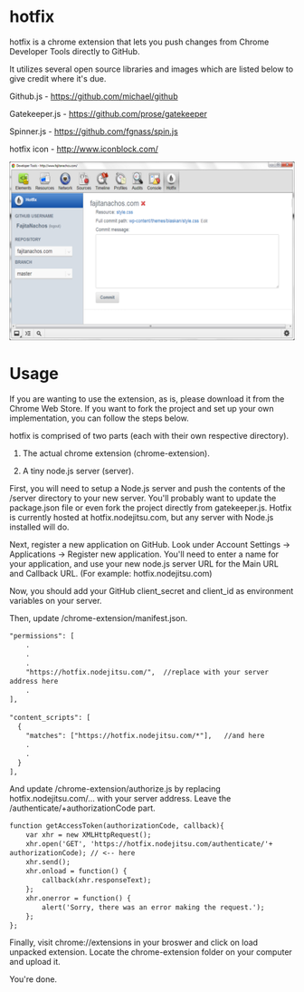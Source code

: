 hotfix
=========

hotfix is a chrome extension that lets you push changes from 
Chrome Developer Tools directly to GitHub. 

It utilizes several open source libraries and images which are listed below to give credit where it's due.

Github.js - https://github.com/michael/github

Gatekeeper.js - https://github.com/prose/gatekeeper

Spinner.js - https://github.com/fgnass/spin.js

hotfix icon - http://www.iconblock.com/

![Alt text](/chrome-extension/img/screenshot1.png "hotfix screenshot")


Usage
=========
If you are wanting to use the extension, as is, please download it from the Chrome Web Store. If you want 
to fork the project and set up your own implementation, you can follow the steps below. 

hotfix is comprised of two parts (each with their own respective directory).

1. The actual chrome extension (chrome-extension).

2. A tiny node.js server (server).

First, you will need to setup a Node.js server and push the contents of the /server directory to your new server. You'll probably want to update the package.json file or even fork the project directly from gatekeeper.js. Hotfix is currently hosted at hotfix.nodejitsu.com, but any server with Node.js installed will do. 

Next, register a new application on GitHub. Look under Account Settings -> Applications -> Register new application. You'll need to enter a name for your application, and use your new node.js server URL for the Main URL and Callback URL. (For example: hotfix.nodejitsu.com)

Now, you should add your GitHub client_secret and client_id as environment variables on your server.  

Then, update /chrome-extension/manifest.json. 

    "permissions": [
        .
        .
        .
        "https://hotfix.nodejitsu.com/",  //replace with your server address here
        .
  	],
	
	"content_scripts": [
  	  {
    	"matches": ["https://hotfix.nodejitsu.com/*"],   //and here
    	.
    	.
  	  }
	],


And update /chrome-extension/authorize.js by replacing hotfix.nodejitsu.com/... with your server address. Leave the /authenticate/+authorizationCode part. 

	function getAccessToken(authorizationCode, callback){
		var xhr = new XMLHttpRequest();
		xhr.open('GET', 'https://hotfix.nodejitsu.com/authenticate/'+ authorizationCode); // <-- here
		xhr.send();
		xhr.onload = function() {
			callback(xhr.responseText);
		};
		xhr.onerror = function() {
			alert('Sorry, there was an error making the request.');
		}; 
	};


Finally, visit chrome://extensions in your broswer and click on load unpacked extension. Locate the chrome-extension folder on your computer and upload it. 

You're done. 